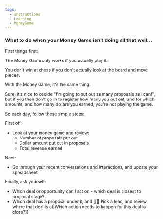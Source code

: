 ```yaml
---
tags:
  - Instructions
  - Learning
  - MoneyGame
---
```

### What to do when your Money Game isn't doing all that well...
First things first: 

The Money Game only works if you actually play it. 

You don't win at chess if you don't actually look at the board and move pieces. 

With the Money Game, it's the same thing. 

Sure, it's nice to decide "I'm going to put out as many proposals as I can!", but if you then don't go in to register how many you put out, and for which amounts, and how many dollars you earned, you're not playing the game. 

So each day, follow these simple steps:
 
First off:
- Look at your money game and review:
	- Number of proposals put out
	- Dollar amount put out in proposals
	- Total revenue earned

Next: 
- Go through your recent conversations and interactions, and update your spreadsheet
  

Finally, ask yourself:
- Which deal or opportunity can I act on - which deal is closest to proposal stage?
- Which deal has a proposal under it, and [[🔎 Pick a lead, and review where that deal is at|Which action needs to happen for this deal to close?]]

